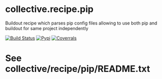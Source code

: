 collective.recipe.pip
=====================

Buildout recipe which parses pip config files allowing to use both pip and buildout for same project independently

[![Build Status](https://travis-ci.org/bubenkoff/collective.recipe.pip.png)](https://travis-ci.org/bubenkoff/collective.recipe.pip)
[![Pypi](https://pypip.in/v/collective.recipe.pip/badge.png)](https://crate.io/packages/collective.recipe.pip/)
[![Coverrals](https://coveralls.io/repos/bubenkoff/collective.recipe.pip/badge.png?branch=master)](https://coveralls.io/r/bubenkoff/collective.recipe.pip)

# See collective/recipe/pip/README.txt
